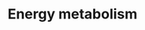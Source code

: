---
annotations:
- id: PW:0000033
  parent: classic metabolic pathway
  type: Pathway Ontology
  value: energy metabolic pathway
authors:
- MXFKosho
- AlexanderPico
- Jildau
- MaintBot
- Khanspers
- Egonw
- DeSl
- Marvin M2
- Eweitz
citedin:
- link: PMC9562647
  title: TIMP-1 Dependent Modulation of Metabolic Profiles Impacts Chemoresistance
    in NSCLC (2022)
communities:
- ONTOX
description: '"The PPARGC1A protein is a transcriptional coactivator that regulates
  the genes involved in energy metabolism. This protein interacts with the nuclear
  receptor PPARG, which permits the interaction of this protein with multiple transcription
  factors. This protein can interact with, and regulate the activities of, cAMP response
  element binding protein (CREB) and nuclear respiratory factors (NRFs). It provides
  a direct link between external physiological stimuli and the regulation of mitochondrial  biogenesis,
  and is a major factor that regulates muscle fiber type determination. This protein
  may be also involved in controlling blood pressure, regulating cellular cholesterol
  homoeostasis, and the development of obesity."  Description source: [Wikipedia](https://en.wikipedia.org/wiki/Pparg_coactivator_1_alpha)  Proteins
  on this pathway have targeted assays available via the [CPTAC Assay Portal](https://assays.cancer.gov/available_assays?wp_id=WP1541)'
last-edited: 2025-02-27
ndex: 0025754b-8b63-11eb-9e72-0ac135e8bacf
organisms:
- Homo sapiens
redirect_from:
- /index.php/Pathway:WP1541
- /instance/WP1541
- /instance/WP1541_r136940
revision: r136940
schema-jsonld:
- '@context': https://schema.org/
  '@id': https://wikipathways.github.io/pathways/WP1541.html
  '@type': Dataset
  creator:
    '@type': Organization
    name: WikiPathways
  description: '"The PPARGC1A protein is a transcriptional coactivator that regulates
    the genes involved in energy metabolism. This protein interacts with the nuclear
    receptor PPARG, which permits the interaction of this protein with multiple transcription
    factors. This protein can interact with, and regulate the activities of, cAMP
    response element binding protein (CREB) and nuclear respiratory factors (NRFs).
    It provides a direct link between external physiological stimuli and the regulation
    of mitochondrial  biogenesis, and is a major factor that regulates muscle fiber
    type determination. This protein may be also involved in controlling blood pressure,
    regulating cellular cholesterol homoeostasis, and the development of obesity."  Description
    source: [Wikipedia](https://en.wikipedia.org/wiki/Pparg_coactivator_1_alpha)  Proteins
    on this pathway have targeted assays available via the [CPTAC Assay Portal](https://assays.cancer.gov/available_assays?wp_id=WP1541)'
  keywords:
  - ATF2
  - Acetyl
  - CAMK2G
  - CAMK4
  - CREB1
  - EP300
  - ESRRA
  - FOXO1
  - FOXO3
  - GABPA
  - GSK3B
  - HDAC1
  - MAPK14
  - MED1
  - MEF2A
  - MEF2B
  - MEF2C
  - MEF2D
  - MYBBP1A
  - NCOA1
  - NRF1
  - PPARA
  - PPARD
  - PPARG
  - PPARGC1A
  - PPARGC1B
  - PPP3CA
  - PPP3CB
  - PPP3CC
  - PPP3R1
  - PPP3R2
  - PPRC1
  - PRKAA1
  - PRKAA2
  - PRKAB1
  - PRKAB2
  - PRKAG1
  - PRKAG2
  - PRKAG3
  - PRMT1
  - RXRA
  - SIRT1
  - SIRT3
  - TFAM
  - TFB1M
  - TFB2M
  - UCP2
  - UCP3
  license: CC0
  name: Energy metabolism
seo: CreativeWork
title: Energy metabolism
wpid: WP1541
---
